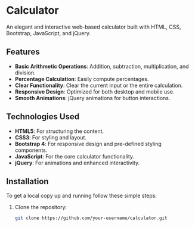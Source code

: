 # Calculator

An elegant and interactive web-based calculator built with HTML, CSS, Bootstrap, JavaScript, and jQuery.


## Features

- **Basic Arithmetic Operations**: Addition, subtraction, multiplication, and division.
- **Percentage Calculation**: Easily compute percentages.
- **Clear Functionality**: Clear the current input or the entire calculation.
- **Responsive Design**: Optimized for both desktop and mobile use.
- **Smooth Animations**: jQuery animations for button interactions.

## Technologies Used

- **HTML5**: For structuring the content.
- **CSS3**: For styling and layout.
- **Bootstrap 4**: For responsive design and pre-defined styling components.
- **JavaScript**: For the core calculator functionality.
- **jQuery**: For animations and enhanced interactivity.

## Installation

To get a local copy up and running follow these simple steps:

1. Clone the repository:
   ```sh
   git clone https://github.com/your-username/calculator.git
